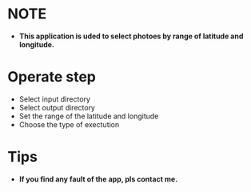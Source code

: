 # NOTE

 - **This application is uded to select photoes by range of latitude and longitude.**

# Operate step

 - Select input directory
 - Select output directory
 - Set the range of the latitude and longitude
 - Choose the type of exectution


# Tips

 - **If you find any fault of the app, pls contact me.**